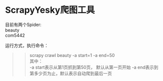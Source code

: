 ScrapyYesky爬图工具
====
目前有两个Spider:<br>
beauty<br>
com5442

运行方式，执行命令：<br>
>>scrapy crawl beauty -a start=1 -a end=50<br>
其中：<br>
>>-a start表示从第1页抓到第50页， 默认从第一页开始
>>-a end表示到第多少页为止，默认表示自动爬到最后一页
